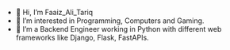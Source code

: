 - 👋 Hi, I’m Faaiz_Ali_Tariq
- 👀 I’m interested in Programming, Computers and Gaming.
- 🌱 I’m a Backend Engineer working in Python with different web frameworks like Django, Flask, FastAPIs.
